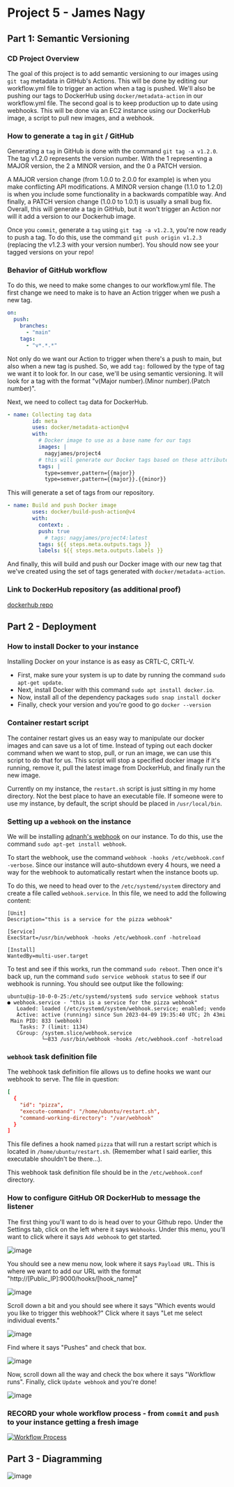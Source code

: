 # Project 5 - James Nagy

## Part 1: Semantic Versioning

### CD Project Overview

The goal of this project is to add semantic versioning to our images using `git tag` metadata in GitHub's Actions. This will be done by editing our workflow.yml file to trigger an action when a tag is pushed. We'll also be pushing our tags to DockerHub using `docker/metadata-action` in our workflow.yml file.  The second goal is to keep production up to date using webhooks. This will be done via an EC2 instance using our DockerHub image, a script to pull new images, and a webhook. 


### How to generate a `tag` in `git` / GitHub

Generating a `tag` in GitHub is done with the command `git tag -a v1.2.0`. The tag v1.2.0 represents the version number. With the 1 representing a MAJOR version, the 2 a MINOR version, and the 0 a PATCH version. 

A MAJOR version change (from 1.0.0 to 2.0.0 for example) is when you make conflicting API modifications. A MINOR version change (1.1.0 to 1.2.0) is when you include some functionality in a backwards compatible way. And finally, a PATCH version change (1.0.0 to 1.0.1) is usually a small bug fix. Overall, this will generate a tag in GitHub, but it won't trigger an Action nor will it add a version to our Dockerhub image. 

Once you `commit`, generate a `tag` using `git tag -a v1.2.3`, you're now ready to push a tag. To do this, use the command `git push origin v1.2.3` (replacing the v1.2.3 with your version number). You should now see your tagged versions on your repo!

### Behavior of GitHub workflow

To do this, we need to make some changes to our workflow.yml file. The first change we need to make is to have an Action trigger when we push a new tag.

```yml
on:
  push:
    branches:
      - "main"
    tags:
      - "v*.*.*"
```
  
Not only do we want our Action to trigger when there's a push to main, but also when a new tag is pushed. So, we add `tag:` followed by the type of tag we want it to look for. In our case, we'll be using semantic versioning. It will look for a tag with the format "v(Major number).(Minor number).(Patch number)".

Next, we need to collect `tag` data for DockerHub. 

```yml
- name: Collecting tag data
        id: meta
        uses: docker/metadata-action@v4
        with:
          # Docker image to use as a base name for our tags
          images: |
            nagyjames/project4
          # this will generate our Docker tags based on these attributes
          tags: |
            type=semver,pattern={{major}}
            type=semver,pattern={{major}}.{{minor}}
```

  This will generate a set of tags from our repository. 

```yml
- name: Build and push Docker image
        uses: docker/build-push-action@v4
        with:
          context: .
          push: true
            # tags: nagyjames/project4:latest
          tags: ${{ steps.meta.outputs.tags }}
          labels: ${{ steps.meta.outputs.labels }} 
```

  And finally, this will build and push our Docker image with our new tag that we've created using the set of tags generated with `docker/metadata-action`.


### Link to DockerHub repository (as additional proof)
[dockerhub repo](https://hub.docker.com/repository/docker/nagyjames/project4/general)



## Part 2 - Deployment


### How to install Docker to your instance

Installing Docker on your instance is as easy as CRTL-C, CRTL-V.
* First, make sure your system is up to date by running the command `sudo apt-get update`.
* Next, install Docker with this command `sudo apt install docker.io`.
* Now, install all of the dependency packages `sudo snap install docker`
* Finally, check your version and you're good to go `docker --version`


### Container restart script

The container restart gives us an easy way to manipulate our docker images and can save us a lot of time. Instead of typing out each docker command when we want to stop, pull, or run an image, we can use this script to do that for us. This script will stop a specified docker image if it's running, remove it, pull the latest image from DockerHub, and finally run the new image. 

Currently on my instance, the `restart.sh` script is just sitting in my home directory. Not the best place to have an executable file. If someone were to use my instance, by default, the script should be placed in `/usr/local/bin`.


### Setting up a `webhook` on the instance

We will be installing [adnanh's webhook](https://github.com/adnanh/webhook) on our instance. To do this, use the command `sudo apt-get install webhook`. 

To start the webhook, use the command `webhook -hooks /etc/webhook.conf -verbose`. Since our instance will auto-shutdown every 4 hours, we need a way for the webhook to automatically restart when the instance boots up.

To do this, we need to head over to the `/etc/systemd/system` directory and create a file called `webhook.service`. In this file, we need to add the following content:

```service
[Unit]
Description="this is a service for the pizza webhook"

[Service]
ExecStart=/usr/bin/webhook -hooks /etc/webhook.conf -hotreload

[Install]
WantedBy=multi-user.target
```

To test and see if this works, run the command `sudo reboot`. Then once it's back up, run the command `sudo service webhook status` to see if our webhook is running. You should see output like the following:

```
ubuntu@ip-10-0-0-25:/etc/systemd/system$ sudo service webhook status
● webhook.service - "this is a service for the pizza webhook"
   Loaded: loaded (/etc/systemd/system/webhook.service; enabled; vendo
   Active: active (running) since Sun 2023-04-09 19:35:40 UTC; 2h 43mi
 Main PID: 833 (webhook)
    Tasks: 7 (limit: 1134)
   CGroup: /system.slice/webhook.service
           └─833 /usr/bin/webhook -hooks /etc/webhook.conf -hotreload
```


### `webhook` task definition file

The webhook task definition file allows us to define hooks we want our webhook to serve. The file in question:

```conf
[
  {
    "id": "pizza",
    "execute-command": "/home/ubuntu/restart.sh",
    "command-working-directory": "/var/webhook"
  }
]
```

This file defines a hook named `pizza` that will run a restart script which is located in `/home/ubuntu/restart.sh`. (Remember what I said earlier, this executable shouldn't be there...).

This webhook task definition file should be in the `/etc/webhook.conf` directory. 


### How to configure GitHub OR DockerHub to message the listener

The first thing you'll want to do is head over to your Github repo. Under the Settings tab, click on the left where it says `Webhooks`. Under this menu, you'll want to click where it says `Add webhook` to get started. 

![image](images/image1.png)

You should see a new menu now, look where it says `Payload URL`. This is where we want to add our URL with the format "http://[Public_IP]:9000/hooks/[hook_name]"

![image](images/image2.png)

Scroll down a bit and you should see where it says "Which events would you like to trigger this webhook?" Click where it says "Let me select individual events."

![image](images/image3.png)

Find where it says "Pushes" and check that box.

![image](images/image4.png)

Now, scroll down all the way and check the box where it says "Workflow runs". Finally, click `Update webhook` and you're done!

![image](images/image5.png) 

### RECORD your whole workflow process - from `commit` and `push` to your instance getting a fresh image

[![Workflow Process](https://img.youtube.com/vi/RioTDPDQaFU/0.jpg)](https://youtu.be/RioTDPDQaFU "Workflow Process")

## Part 3 - Diagramming
![image](images/diagram.png)
